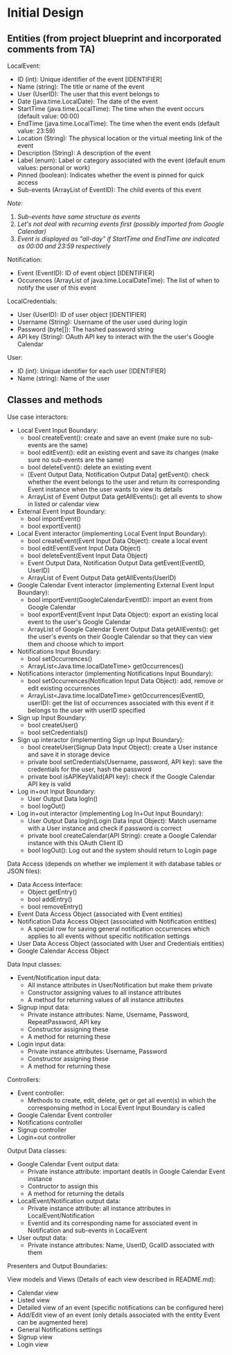# Initial Design
## Entities (from project blueprint and incorporated comments from TA)
LocalEvent: 
- ID (int): Unique identifier of the event [IDENTIFIER]
- Name (string): The title or name of the event
- User (UserID): The user that this event belongs to
- Date (java.time.LocalDate): The date of the event
- StartTime (java.time.LocalTime): The time when the event occurs (default value: 00:00)
- EndTime (java.time.LocalTime): The time when the event ends (default value: 23:59)
- Location (String): The physical location or the virtual meeting link of the event
- Description (String): A description of the event
- Label (enum): Label or category associated with the event (default enum values: personal or work)
- Pinned (boolean): Indicates whether the event is pinned for quick access
- Sub-events (ArrayList of EventID): The child events of this event

*Note:* 
1) *Sub-events have same structure as events*
2) *Let's not deal with recurring events first (possibly imported from Google Calendar)*
3) *Event is displayed as "all-day" if StartTime and EndTime are indicated as 00:00 and 23:59 respectively*

Notification:
- Event (EventID): ID of event object [IDENTIFIER]
- Occurences (ArrayList of java.time.LocalDateTime): The list of when to notify the user of this event

LocalCredentials:
- User (UserID): ID of user object [IDENTIFIER]
- Username (String): Username of the user used during login
- Password (byte[]): The hashed password string
- API key (String): OAuth API key to interact with the the user's Google Calendar

User:
- ID (int): Unique identifier for each user [IDENTIFIER]
- Name (string): Name of the user 

## Classes and methods
Use case interactors:
- Local Event Input Boundary:
  - bool createEvent(): create and save an event (make sure no sub-events are the same)
  - bool editEvent(): edit an existing event and save its changes (make sure no sub-events are the same)
  - bool deleteEvent(): delete an existing event
  - [Event Output Data, Notification Output Data] getEvent(): check whether the event belongs to the user and return its corresponding Event instance when the user wants to view its details
  - ArrayList of Event Output Data getAllEvents(): get all events to show in listed or calendar view
- External Event Input Boundary:
  - bool importEvent()
  - bool exportEvent()
- Local Event interactor (implementing Local Event Input Boundary):
  - bool createEvent(Event Input Data Object): create a local event
  - bool editEvent(Event Input Data Object)
  - bool deleteEvent(Event Input Data Object)
  - Event Output Data, Notification Output Data getEvent(EventID, UserID)
  - ArrayList of Event Output Data getAllEvents(UserID)
- Google Calendar Event interactor (implementing External Event Input Boundary):
  - bool importEvent(GoogleCalendarEventID): import an event from Google Calendar
  - bool exportEvent(Event Input Data Object): export an existing local event to the user's Google Calendar
  - ArrayList of Google Calendar Event Output Data getAllEvents(): get the user's events on their Google Calendar so that they can view them and choose which to import
- Notifications Input Boundary:
  - bool setOccurrences()
  - ArrayList<Java.time.localDateTime> getOccurrences()
- Notifications interactor (implementing Notifications Input Boundary):
  - bool setOccurrences(Notification Input Data Object): add, remove or edit existing occurrences
  - ArrayList<Java.time.localDateTime> getOccurrences(EventID, userID): get the list of occurrences associated with this event if it belongs to the user with userID specified
- Sign up Input Boundary:
  - bool createUser()
  - bool setCredentials()
- Sign up interactor (implementing Sign up Input Boundary):
  - bool createUser(Signup Data Input Object): create a User instance and save it in storage device
  - private bool setCredentials(Username, password, API key): save the credentials for the user, hash the password
  - private bool isAPIKeyValid(API key): check if the Google Calendar API key is valid
- Log in+out Input Boundary:
  - User Output Data logIn()
  - bool logOut()
- Log in+out interactor (implementing Log In+Out Input Boundary):
  - User Output Data logIn(Login Data Input Object): Match username with a User instance and check if password is correct
  - private bool createCalendar(API String): create a Google Calendar instance with this OAuth Client ID
  - bool logOut(): Log out and the system should return to Login page

Data Access (depends on whether we implement it with database tables or JSON files):
- Data Access Interface:
  - Object getEntry()
  - bool addEntry()
  - bool removeEntry()
- Event Data Access Object (associated with Event entities)
- Notification Data Access Object (associated with Notification entities)
  - A special row for saving general notification occurrences which applies to all events without specific notification settings
- User Data Access Object (associated with User and Credentials entities)
- Google Calendar Access Object

Data Input classes:
- Event/Notification input data:
  - All instance attributes in User/Notification but make them private
  - Constructor assigning values to all instance attributes
  - A method for returning values of all instance attributes
- Signup input data:
  - Private instance attributes: Name, Username, Password, RepeatPassword, API key
  - Constructor assigning these
  - A method for returning these
- Login input data:
  - Private instance attributes: Username, Password
  - Constructor assigning these
  - A method for returning these

Controllers:
- Event controller:
  - Methods to create, edit, delete, get or get all event(s) in which the corresponsing method in Local Event Input Boundary is called
- Google Calendar Event controller
- Notifications controller
- Signup controller
- Login+out controller

Output Data classes:
- Google Calendar Event output data:
  - Private instance attribute: important deatils in Google Calendar Event instance
  - Contructor to assign this
  - A method for returning the details
- LocalEvent/Notification output data:
  - Private instance attribute: all instance attributes in LocalEvent/Notification
  - Eventid and its corresponding name for associated event in Notification and sub-events in LocalEvent 
- User output data:
  - Private instance attributes: Name, UserID, GcalID associated with them
 
Presenters and Output Boundaries:

View models and Views (Details of each view described in README.md):
- Calendar view
- Listed view
- Detailed view of an event (specific notifications can be configured here)
- Add/Edit view of an event (only details associated with the entity Event can be augmented here)
- General Notifications settings
- Signup view
- Login view
